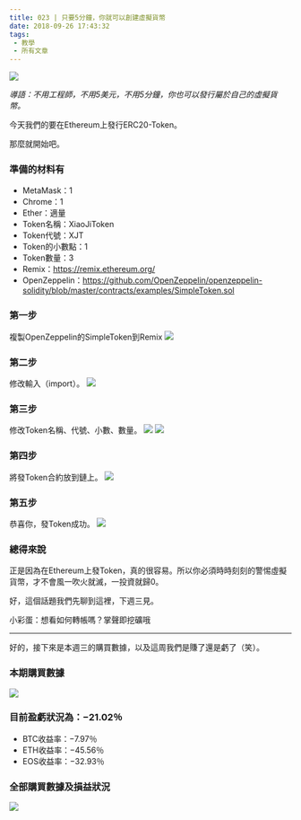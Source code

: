 ```yaml
---
title: 023 | 只要5分鐘，你就可以創建虛擬貨幣
date: 2018-09-26 17:43:32
tags:
 - 教學
 - 所有文章
---
```

![](https://firebasestorage.googleapis.com/v0/b/blog-1f60b.appspot.com/o/23.001.png?alt=media&token=b9b5fba9-8443-4688-a720-4689f572ef59)

*導語：不用工程師，不用5美元，不用5分鐘，你也可以發行屬於自己的虛擬貨幣。*

今天我們的要在Ethereum上發行ERC20-Token。

那麼就開始吧。

### 準備的材料有
- MetaMask：1
- Chrome：1
- Ether：適量
- Token名稱：XiaoJiToken
- Token代號：XJT
- Token的小數點：1
- Token數量：3
- Remix：https://remix.ethereum.org/
- OpenZeppelin：https://github.com/OpenZeppelin/openzeppelin-solidity/blob/master/contracts/examples/SimpleToken.sol

### 第一步
複製OpenZeppelin的SimpleToken到Remix
![](https://firebasestorage.googleapis.com/v0/b/blog-1f60b.appspot.com/o/023-p1.gif?alt=media&token=db85f778-a872-46d2-97ca-69f6845c209e)

### 第二步
修改輸入（import）。
![](https://firebasestorage.googleapis.com/v0/b/blog-1f60b.appspot.com/o/023-p2.gif?alt=media&token=1557bf6e-746e-4460-a355-0b64f1e2a321)

### 第三步
修改Token名稱、代號、小數、數量。
![](https://firebasestorage.googleapis.com/v0/b/blog-1f60b.appspot.com/o/023-p3.png?alt=media&token=60ec560f-c9a4-4a6c-b079-04c0cc9751cd)
![](https://firebasestorage.googleapis.com/v0/b/blog-1f60b.appspot.com/o/023-p4.gif?alt=media&token=d21c6acc-4827-4623-9646-3419ff484f63)

### 第四步
將發Token合約放到鏈上。
![](https://firebasestorage.googleapis.com/v0/b/blog-1f60b.appspot.com/o/023-p5.gif?alt=media&token=008d3b10-f7f1-4843-acea-a7a6397b18ee)

### 第五步
恭喜你，發Token成功。
![](https://firebasestorage.googleapis.com/v0/b/blog-1f60b.appspot.com/o/023-p5.gif?alt=media&token=008d3b10-f7f1-4843-acea-a7a6397b18ee)

### 總得來說
正是因為在Ethereum上發Token，真的很容易。所以你必須時時刻刻的警惕虛擬貨幣，才不會風一吹火就滅，一投資就歸0。

好，這個話題我們先聊到這裡，下週三見。

小彩蛋：想看如何轉帳嗎？掌聲即挖礦哦


******

好的，接下來是本週三的購買數據，以及這周我們是賺了還是虧了（笑）。


### 本期購買數據
![](https://firebasestorage.googleapis.com/v0/b/blog-1f60b.appspot.com/o/%E8%B4%AD%E4%B9%B0%E6%95%B0%E6%8D%AE023.png?alt=media&token=2a14846d-2874-4d44-b889-ac37cb6f1fc2)

### 目前盈虧狀況為：−21.02％
- BTC收益率：−7.97％
- ETH收益率：−45.56％
- EOS收益率：−32.93％

### 全部購買數據及損益狀況
![](https://firebasestorage.googleapis.com/v0/b/blog-1f60b.appspot.com/o/%E5%85%A8%E9%83%A8%E8%B4%AD%E4%B9%B0%E6%95%B0%E6%8D%AE%E5%8F%8A%E6%8D%9F%E7%9B%8A%E7%8A%B6%E5%86%B5023.png?alt=media&token=c7cec7c7-89f8-4c42-b7a5-8749eeb7f2cc)
